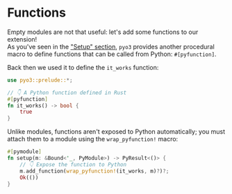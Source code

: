 # Functions

Empty modules are not that useful: let's add some functions to our extension!\
As you've seen in the ["Setup" section](01_setup.md), `pyo3` provides another procedural macro
to define functions that can be called from Python: `#[pyfunction]`.

Back then we used it to define the `it_works` function:

```rust
use pyo3::prelude::*;

// 👇 A Python function defined in Rust
#[pyfunction]
fn it_works() -> bool {
    true
}
```

Unlike modules, functions aren't exposed to Python automatically; you must
attach them to a module using the `wrap_pyfunction!` macro:

```rust
#[pymodule]
fn setup(m: &Bound<'_, PyModule>) -> PyResult<()> {
    // 👇 Expose the function to Python
    m.add_function(wrap_pyfunction!(it_works, m)?)?;
    Ok(())
}
```
